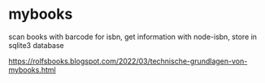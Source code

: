 # mybooks
scan books with barcode for isbn, get information with node-isbn, store in sqlite3 database

https://rolfsbooks.blogspot.com/2022/03/technische-grundlagen-von-mybooks.html
